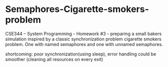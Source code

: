 # Semaphores-Cigarette-smokers-problem
CSE344 – System Programming - Homework #3 - preparing a small bakers simulation inspired by a classic synchronization problem cigarette smokers problem. One with named semaphores and one with unnamed semaphores.

shortcoming: poor synchronization(using sleep), error handling could be smoother (cleaning all resources on every exit)
